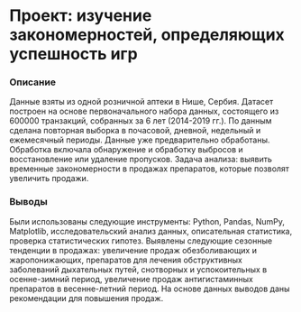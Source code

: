 # Проект: изучение закономерностей, определяющих успешность игр
### Описание

Данные взяты из одной розничной аптеки в Нише, Сербия. Датасет построен на основе первоначального набора данных, состоящего из 600000 транзакций, собранных за 6 лет (2014-2019 гг.). По данным сделана повторная выборка в почасовой, дневной, недельный и ежемесячный периоды. Данные уже предварительно обработаны. Обработка включала обнаружение и обработку выбросов и восстановление или удаление пропусков. Задача анализа: выявить временные закономерности в продажах препаратов, которые позволят увеличить продажи.

### Выводы

Были использованы следующие инструменты: Python, Pandas, NumPy, Matplotlib, исследовательский анализ данных, описательная статистика, проверка статистических гипотез. 
Выявлены следующие сезонные тенденции в продажах: увеличение продаж обезболивающих и жаропонижающих, препаратов для лечения обструктивных заболеваний дыхательных путей, снотворных и успокоительных в осенне-зимний период, увеличение продаж антигистаминных препаратов в весенне-летний период. На основе данных выводов даны рекомендации для повышения продаж.
